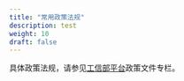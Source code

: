 ```yaml
---
title: "常用政策法规"
description: test
weight: 10
draft: false
---
```




具体政策法规，请参见[工信部平台](https://beian.miit.gov.cn/#/Integrated/lawStatute)政策文件专栏。
